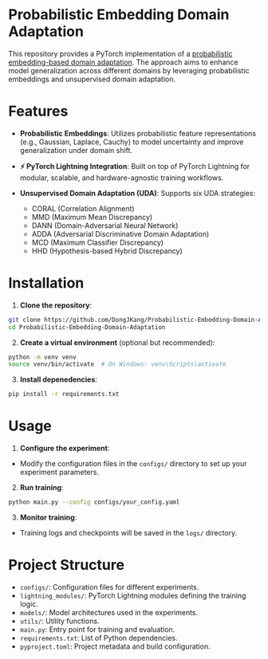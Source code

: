 # Probabilistic Embedding Domain Adaptation
This repository provides a PyTorch implementation of a [probabilistic embedding-based domain adaptation](https://chains.dcollection.net/srch/srchDetail/200000859298?searchWhere1=all&insCode=243010&searchKeyWord1=%EA%B0%95%EB%8F%99%EC%A0%9C&query=%28ins_code%3A243010%29+AND++%2B%28%28all%3A%EA%B0%95%EB%8F%99%EC%A0%9C%29%29&navigationSize=10&start=0&pageSize=10&searthTotalPage=0&rows=10&ajax=false&pageNum=1&searchText=%5B%EC%A0%84%EC%B2%B4%3A%3Cspan+class%3D%22point1%22%3E%EA%B0%95%EB%8F%99%EC%A0%9C%3C%2Fspan%3E%5D&sortField=score&searchTotalCount=0&sortDir=desc). The approach aims to enhance model generalization across different domains by leveraging probabilistic embeddings and unsupervised domain adaptation.

# Features
- **Probabilistic Embeddings**: 
Utilizes probabilistic feature representations (e.g., Gaussian, Laplace, Cauchy) to model uncertainty and improve generalization under domain shift.

- **⚡ PyTorch Lightning Integration**: 
Built on top of PyTorch Lightning for modular, scalable, and hardware-agnostic training workflows.

- **Unsupervised Domain Adaptation (UDA)**: 
Supports six UDA strategies:
  - CORAL (Correlation Alignment)
  - MMD (Maximum Mean Discrepancy)
  - DANN (Domain-Adversarial Neural Network) 
  - ADDA (Adversarial Discriminative Domain Adaptation)  
  - MCD (Maximum Classifier Discrepancy)  
  - HHD (Hypothesis-based Hybrid Discrepancy)  

# Installation

1. **Clone the repository**:

```bash
git clone https://github.com/DongJKang/Probabilistic-Embedding-Domain-Adaptation.git
cd Probabilistic-Embedding-Domain-Adaptation

```

2. **Create a virtual environment** (optional but recommended):
```bash
python -m venv venv
source venv/bin/activate  # On Windows: venv\Scripts\activate

```

3. **Install depenedencies**:
```bash
pip install -r requirements.txt

```

# Usage

1. **Configure the experiment**:
- Modify the configuration files in the `configs/` directory to set up your experiment parameters.

2. **Run training**:
```bash
python main.py --config configs/your_config.yaml

```

3. **Monitor training**:
- Training logs and checkpoints will be saved in the `logs/` directory.

# Project Structure

- `configs/`: Configuration files for different experiments.
- `lightning_modules/`: PyTorch Lightning modules defining the training logic.
- `models/`: Model architectures used in the experiments.
- `utils/`: Utility functions.
- `main.py`: Entry point for training and evaluation.
- `requirements.txt`: List of Python dependencies.
- `pyproject.toml`: Project metadata and build configuration.
